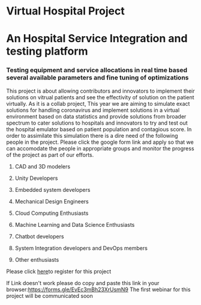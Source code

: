 # Virtual Hospital Project 
# An Hospital Service Integration and testing platform
### Testing equipment and service allocations in real time based several available parameters and fine tuning of optimizations
This project is about allowing contributors and innovators to implement their solutions on vitrual patients and see the effectivity of solution on the patient virtually. As it is a collab project, This year we are aiming to simulate exact solutions for handling coronavirus and implement solutions in a virtual environment based on data statistics and provide solutions from broader spectrum to cater solutions to hospitals and innovators to try and test out the hospital emulator based on patient population and contagious score. In order to assimilate this simulation there is a dire need of the following people in the project. Please click the google form link and apply so that we can accomodate the people in appropriate groups and monitor the progress of the project as part of our efforts.

1. CAD and 3D modelers

2. Unity Developers

3. Embedded system developers

4. Mechanical Design Engineers

5. Cloud Computing Enthusiasts

6. Machine Learning and Data Science Enthusiasts

7. Chatbot developers

8. System Integration developers and DevOps members

9. Other enthusiasts

Please click [here](https://forms.gle/EvEc3mBh23XrUsmN9)to register for this project

If Link doesn't work please do copy and paste this link in your browser:https://forms.gle/EvEc3mBh23XrUsmN9
The first webinar for this project will be communicated soon
